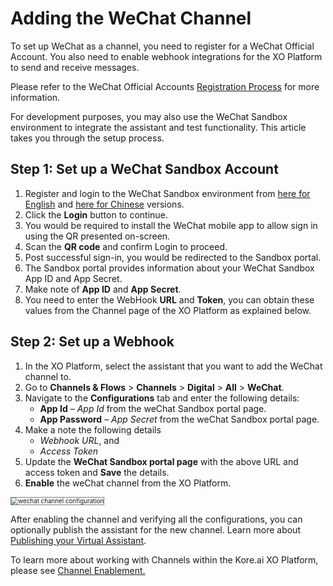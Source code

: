 # Adding the WeChat Channel

To set up WeChat as a channel, you need to register for a WeChat Official Account. You also need to enable webhook integrations for the XO Platform to send and receive messages.

Please refer to the WeChat Official Accounts [Registration Process](https://admin.wechat.com/cgi-bin/readtemplate?t=ibg_en/en_faq_tmpl&type=info&lang=en_US) for more information.

For development purposes, you may also use the WeChat Sandbox environment to integrate the assistant and test functionality. This article takes you through the setup process.


## Step 1: Set up a WeChat Sandbox Account


1. Register and login to the WeChat Sandbox environment from [here for English](https://mp.weixin.qq.com/?lang=en_US&token=) and [here for Chinese](https://mp.weixin.qq.com/?lang=zh_CN&token=) versions.
2. Click the **Login** button to continue.
3. You would be required to install the WeChat mobile app to allow sign in using the QR presented on-screen.
4. Scan the **QR code** and confirm Login to proceed.
5. Post successful sign-in, you would be redirected to the Sandbox portal.
6. The Sandbox portal provides information about your WeChat Sandbox App ID and App Secret.
7. Make note of **App ID** and **App Secret**.
8. You need to enter the WebHook **URL** and **Token**, you can obtain these values from the Channel page of the XO Platform as explained below.


## Step 2: Set up a Webhook


1. In the XO Platform, select the assistant that you want to add the WeChat channel to.
2. Go to **Channels & Flows** > **Channels** > **Digital** > **All** > **WeChat**.
3. Navigate to the **Configurations** tab and enter the following details:
    * **App Id** – _App Id_ from the weChat Sandbox portal page.
    * **App Password** – _App Secret_ from the weChat Sandbox portal page.
4. Make a note the following details
    * _Webhook URL_, and
    * _Access Token_
5. Update the **WeChat Sandbox portal page** with the above URL and access token and **Save** the details.
6. **Enable** the weChat channel from the XO Platform.
<img src="../images/wechat.png" alt="wechat channel configuration" title="wechat channel configuration" style="border: 1px solid gray; zoom:70%;">


After enabling the channel and verifying all the configurations, you can optionally publish the assistant for the new channel. Learn more about[ Publishing your Virtual Assistant](../deploy/publishing-bot.md).

To learn more about working with Channels within the Kore.ai XO Platform, please see [Channel Enablement.](../channels/adding-channels-to-your-bot.md)

